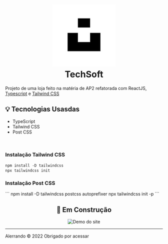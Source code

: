 <h1 align="center">
    <img src="./github/icon.jpg">
    </br>
    TechSoft
</h1>

<p>Projeto de uma loja feito na matéria de AP2 refatorada com ReactJS, <a href="https://www.typescriptlang.org/">Typescript</a> e <a href="https://tailwindcss.com/docs/installation">Tailwind CSS</a></p>


## 💡 Tecnologias Usasdas
<ul>
<li>TypeScript
<li>Tailwind CSS
<li>Post CSS
</ul>
</br>
<h3>Instalação Tailwind CSS</h3>

```
npm install -D tailwindcss
npx tailwindcss init
```

<h3>Instalação Post CSS</h3>
```
npm install -D tailwindcss postcss autoprefixer
npx tailwindcss init -p
```

</br>

<div align="center">
    <h2>🚧 Em Construção</h2>
    <img src="./github/LojaPrincipal.gif" alt="Demo do site">
</div>

<hr />
<p>Alerrando © 2022 Obrigado por acessar</p>